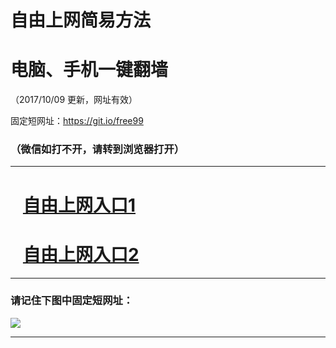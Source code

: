 ﻿# 自由上网简易方法

# 电脑、手机一键翻墙

（2017/10/09 更新，网址有效）

固定短网址：https://git.io/free99

### （微信如打不开，请转到浏览器打开）


***





# &nbsp;&nbsp; <a href="http://ft517118711.fwq-tz-1001.info/fwqtz01.html?t=100900115003 " target="_blank">自由上网入口1</a>
# &nbsp;&nbsp; <a href="http://ft1857830573.fwq-tz-1002.info/fwqtz02.html?t=100900110179 " target="_blank">自由上网入口2</a>
***

### 请记住下图中固定短网址：

<img src="https://s3-us-west-2.amazonaws.com/fwq-1001/yjfq-20170905okok.png" /> 


***

